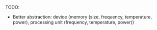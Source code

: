TODO:
- Better abstraction: device (memory (size, frequency, temperature, power), processing unit (frequency, temperature, power))

